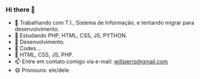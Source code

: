 ### Hi there 👋

- 🔭 Trabalhando com T.I., Sistema de Informação, e tentando migrar para desenvolvimento.
- 🌱 Estudando PHP, HTML, CSS, JS, PYTHON.
- 👯 Desenvolvimento.
- 🤔 Codes...
- 💬 HTML, CSS, JS, PHP.
- 📫 Entre em contato comigo via e-mail: willsierro@gmail.com
- 😄 Pronouns: ele/dele
